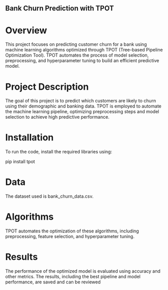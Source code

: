 
## Bank Churn Prediction with TPOT

# Overview
This project focuses on predicting customer churn for a bank using machine learning algorithms optimized through TPOT (Tree-based Pipeline Optimization Tool). TPOT automates the process of model selection, preprocessing, and hyperparameter tuning to build an efficient predictive model.

# Project Description
The goal of this project is to predict which customers are likely to churn using their demographic and banking data. TPOT is employed to automate the machine learning pipeline, optimizing preprocessing steps and model selection to achieve high predictive performance.

# Installation
To run the code, install the required libraries using:

pip install tpot

# Data
The dataset used is bank_churn_data.csv.

# Algorithms
TPOT automates the optimization of these algorithms, including preprocessing, feature selection, and hyperparameter tuning.

# Results

The performance of the optimized model is evaluated using accuracy and other metrics. The results, including the best pipeline and model performance, are saved and can be reviewed

